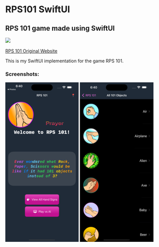 # RPS101 SwiftUI
## RPS 101 game made using SwiftUI

![](https://img.shields.io/badge/swiftui-iOS17-pink?logo=swift)

[RPS 101 Original Website](https://www.umop.com/rps101.htm)

This is my SwiftUI implementation for the game RPS 101.

### Screenshots:

<img src="https://github.com/c2p-cmd/RPS101/blob/main/Screenshots/ss1.png" height=500x>
<img src="https://github.com/c2p-cmd/RPS101/blob/main/Screenshots/ss2.png" height=500x>
